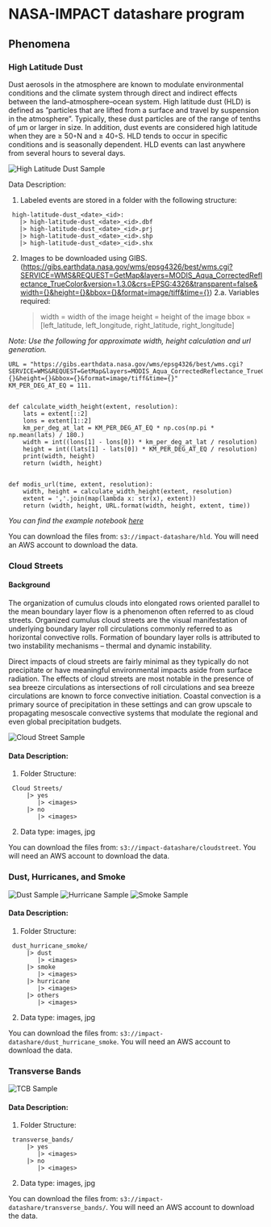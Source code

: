 # NASA-IMPACT datashare program



## Phenomena

### High Latitude Dust
Dust  aerosols  in  the  atmosphere  are  known  to  modulate environmental conditions and the climate system through direct and indirect effects between the land–atmosphere–ocean system. High latitude dust (HLD) is defined as ”particles that are lifted from a surface and travel by suspension in the atmosphere”. Typically, these dust particles are of the range of tenths of μm or larger in size. In addition,  dust events are considered high latitude when they are ≥ 50◦N and ≥ 40◦S. HLD  tends  to  occur  in  specific conditions and is seasonally dependent. HLD events can last anywhere from several hours to several days.

![High Latitude Dust Sample](/examples/hld_sample.jpg)

Data Description:
1. Labeled events are stored in a folder with the following structure:
  ```
   high-latitude-dust_<date>_<id>:
     |> high-latitude-dust_<date>_<id>.dbf
     |> high-latitude-dust_<date>_<id>.prj
     |> high-latitude-dust_<date>_<id>.shp
     |> high-latitude-dust_<date>_<id>.shx
  ```
2. Images to be downloaded using GIBS. (https://gibs.earthdata.nasa.gov/wms/epsg4326/best/wms.cgi?SERVICE=WMS&REQUEST=GetMap&layers=MODIS_Aqua_CorrectedReflectance_TrueColor&version=1.3.0&crs=EPSG:4326&transparent=false&width={}&height={}&bbox={}&format=image/tiff&time={})
2.a. Variables required:
     > width = width of the image
     > height = height of the image
     > bbox = [left_latitude, left_longitude, right_latitude, right_longitude]

*Note: Use the following for approximate width, height calculation and url generation.*

```
URL = "https://gibs.earthdata.nasa.gov/wms/epsg4326/best/wms.cgi?SERVICE=WMS&REQUEST=GetMap&layers=MODIS_Aqua_CorrectedReflectance_TrueColor&version=1.3.0&crs=EPSG:4326&transparent=false&width={}&height={}&bbox={}&format=image/tiff&time={}"
KM_PER_DEG_AT_EQ = 111.


def calculate_width_height(extent, resolution):
    lats = extent[::2]
    lons = extent[1::2]
    km_per_deg_at_lat = KM_PER_DEG_AT_EQ * np.cos(np.pi * np.mean(lats) / 180.)
    width = int((lons[1] - lons[0]) * km_per_deg_at_lat / resolution)
    height = int((lats[1] - lats[0]) * KM_PER_DEG_AT_EQ / resolution)
    print(width, height)
    return (width, height)


def modis_url(time, extent, resolution):
    width, height = calculate_width_height(extent, resolution)
    extent = ','.join(map(lambda x: str(x), extent))
    return (width, height, URL.format(width, height, extent, time))
```

*You can find the example notebook [here](/examples/url_generator.ipynb)*

You can download the files from: `s3://impact-datashare/hld`. You will need an AWS account to download the data.

### Cloud Streets

#### Background

The organization of cumulus clouds into elongated rows oriented parallel to the mean boundary layer flow is a phenomenon often referred to as cloud streets. Organized cumulus cloud streets are the visual manifestation of underlying boundary layer roll circulations commonly referred to as horizontal convective rolls. Formation of boundary layer rolls is attributed to  two instability mechanisms – thermal and dynamic instability.

Direct impacts of cloud streets are fairly minimal as they typically do not precipitate or have meaningful environmental impacts aside from surface radiation.  The effects of cloud streets are most notable in the presence of sea breeze circulations as intersections of roll circulations and sea breeze circulations are known to force convective initiation.  Coastal convection is a primary source of precipitation in these settings and can grow upscale to propagating mesoscale convective systems that modulate the regional and even global precipitation budgets.

![Cloud Street Sample](/examples/cloudstreet_sample.jpg)


#### Data Description:

1. Folder Structure:
  ```
   Cloud Streets/
       |> yes
          |> <images>
       |> no
          |> <images>
  ```
2. Data type: images, jpg

You can download the files from: `s3://impact-datashare/cloudstreet`. You will need an AWS account to download the data.

### Dust, Hurricanes, and Smoke

![Dust Sample](/examples/dust.jpg)
![Hurricane Sample](/examples/hurricane.jpg)
![Smoke Sample](/examples/smoke.jpg)


#### Data Description:

1. Folder Structure:
  ```
   dust_hurricane_smoke/
       |> dust
          |> <images>
       |> smoke
          |> <images>
       |> hurricane
          |> <images>
       |> others
          |> <images>
  ```
2. Data type: images, jpg

You can download the files from: `s3://impact-datashare/dust_hurricane_smoke`. You will need an AWS account to download the data.

### Transverse Bands

![TCB Sample](/examples/transverse_band.jpg)


#### Data Description:

1. Folder Structure:
  ```
   transverse_bands/
       |> yes
          |> <images>
       |> no
          |> <images>
  ```
2. Data type: images, jpg

You can download the files from: `s3://impact-datashare/transverse_bands/`. You will need an AWS account to download the data.
